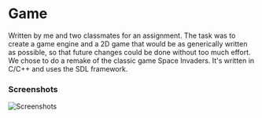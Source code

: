 Game
====

Written by me and two classmates for an assignment. The task was to create a game engine and a 2D game that would be as generically written as possible, so that future changes could be done without too much effort. We chose to do a remake of the classic game Space Invaders. It's written in C/C++ and uses the SDL framework.

### Screenshots

![Screenshots]()
